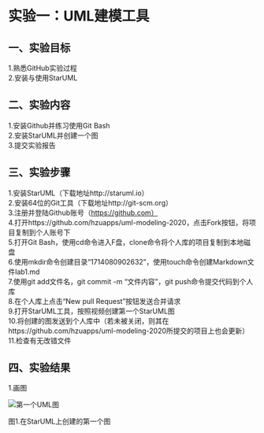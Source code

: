 # 实验一：UML建模工具

## 一、实验目标

1.熟悉GitHub实验过程  
2.安装与使用StarUML  

## 二、实验内容

1.安装Github并练习使用Git Bash  
2.安装StarUML并创建一个图  
3.提交实验报告  

## 三、实验步骤

1.安装StarUML（下载地址http://staruml.io）    
2.安装64位的Git工具（下载地址http://git-scm.org）  
3.注册并登陆Github账号（https://github.com）    
4.打开https://github.com/hzuapps/uml-modeling-2020，点击Fork按钮，将项目复制到个人账号下  
5.打开Git Bash，使用cd命令进入F盘，clone命令将个人库的项目复制到本地磁盘   
6.使用mkdir命令创建目录“1714080902632”，使用touch命令创建Markdown文件lab1.md  
7.使用git add文件名，git commit -m “文件内容”，git push命令提交代码到个人库  
8.在个人库上点击“New pull Request”按钮发送合并请求  
9.打开StarUML工具，按照视频创建第一个StarUML图  
10.将创建的图发送到个人库中（若未被关闭，则其在https://github.com/hzuapps/uml-modeling-2020所提交的项目上也会更新）  
11.检查有无改错文件  

## 四、实验结果

1.画图

![第一个UML图](./model1.jpg)

图1.在StarUML上创建的第一个图
